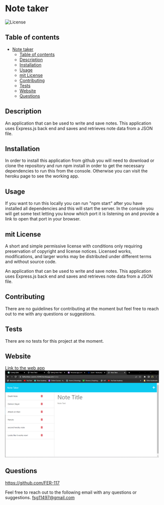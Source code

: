 # Note taker

![License](https://img.shields.io/badge/license-mit-GREEN.svg)

## Table of contents

- [Note taker](#note-taker)
  - [Table of contents](#table-of-contents)
  - [Description](#description)
  - [Installation](#installation)
  - [Usage](#usage)
  - [mit License](#mit-license)
  - [Contributing](#contributing)
  - [Tests](#tests)
  - [Website](#website)
  - [Questions](#questions)

## Description

An application that can be used to write and save notes. This application uses Express.js back end and saves and retrieves note data from a JSON file.

## Installation

In order to install this application from github you will need to download or clone the repository and run npm install in order to get the necessary dependencies to run this from the console. Otherwise you can visit the heroku page to see the working app.

## Usage

If you want to run this locally you can run "npm start" after you have installed all dependencies and this will start the server. In the console you will get some text letting you know which port it is listening on and provide a link to open that port in your browser.

## mit License

A short and simple permissive license with conditions only requiring preservation of copyright and license notices. Licensed works, modifications, and larger works may be distributed under different terms and without source code.

An application that can be used to write and save notes. This application uses Express.js back end and saves and retrieves note data from a JSON file.

## Contributing

There are no guidelines for contributing at the moment but feel free to reach out to me with any questions or suggestions.

## Tests

There are no tests for this project at the moment.

## Website

[Link to the web app](https://fathomless-caverns-42442.herokuapp.com/)
![A screenshot of the note take app](./Assets/App%20screenshot.png "Note Taker screenshot")

## Questions

https://github.com/FER-117

Feel free to reach out to the following email with any questions or suggestions.
fsg11497@gmail.com
